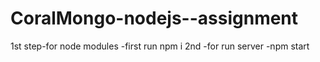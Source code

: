 # CoralMongo-nodejs--assignment

1st step-for node modules -first run npm i
2nd -for run server -npm start
